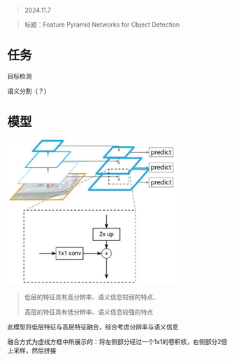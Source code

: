> 2024.11.7

> 标题：Feature Pyramid Networks for Object Detection



# 任务

目标检测

语义分割（？）





# 模型

<img src="todo-PVT.assets/image-20241107164106930.png" alt="image-20241107164106930" style="zoom:67%;" /> 

> 低层的特征具有高分辨率、语义信息较弱的特点、
>
> 高层的特征具有低分辨率、语义信息较强的特点

此模型将低层特征与高层特征融合，综合考虑分辨率与语义信息

融合方式为虚线方框中所展示的：将左侧部分经过一个1x1的卷积核，右侧部分2倍上采样，然后拼接